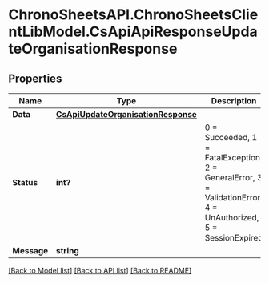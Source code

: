 # ChronoSheetsAPI.ChronoSheetsClientLibModel.CsApiApiResponseUpdateOrganisationResponse
## Properties

Name | Type | Description | Notes
------------ | ------------- | ------------- | -------------
**Data** | [**CsApiUpdateOrganisationResponse**](CsApiUpdateOrganisationResponse.md) |  | [optional] 
**Status** | **int?** | 0 &#x3D; Succeeded, 1 &#x3D; FatalException, 2 &#x3D; GeneralError, 3 &#x3D; ValidationError, 4 &#x3D; UnAuthorized, 5 &#x3D; SessionExpired | [optional] 
**Message** | **string** |  | [optional] 

[[Back to Model list]](../README.md#documentation-for-models) [[Back to API list]](../README.md#documentation-for-api-endpoints) [[Back to README]](../README.md)

